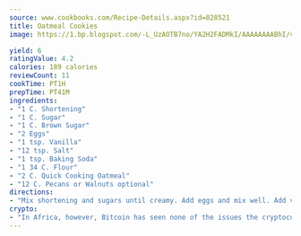 ```yaml
---
source: www.cookbooks.com/Recipe-Details.aspx?id=828521
title: Oatmeal Cookies
image: https://1.bp.blogspot.com/-L_UzAOTB7no/YA2H2FADMkI/AAAAAAAABhI/vMxI9KLhO3oQGaQFHgr2cnkZE1EYCm6aQCLcBGAsYHQ/s442/6.png

yield: 6
ratingValue: 4.2
calories: 189 calories
reviewCount: 11
cookTime: PT1H
prepTime: PT41M
ingredients:
- "1 C. Shortening"
- "1 C. Sugar"
- "1 C. Brown Sugar"
- "2 Eggs"
- "1 tsp. Vanilla"
- "12 tsp. Salt"
- "1 tsp. Baking Soda"
- "1 34 C. Flour"
- "2 C. Quick Cooking Oatmeal"
- "12 C. Pecans or Walnuts optional"
directions:
- "Mix shortening and sugars until creamy. Add eggs and mix well. Add vanilla, salt, baking soda and flour. Mix and add oatmeal and nuts. Spoon onto cookie sheet. Flatten with fork. Shake cinnamon and sugar on top. Bake in preheated 350u00b0 for 10 min."
crypto:
- "In Africa, however, Bitcoin has seen none of the issues the cryptocurrency experienced globally."
---
```

